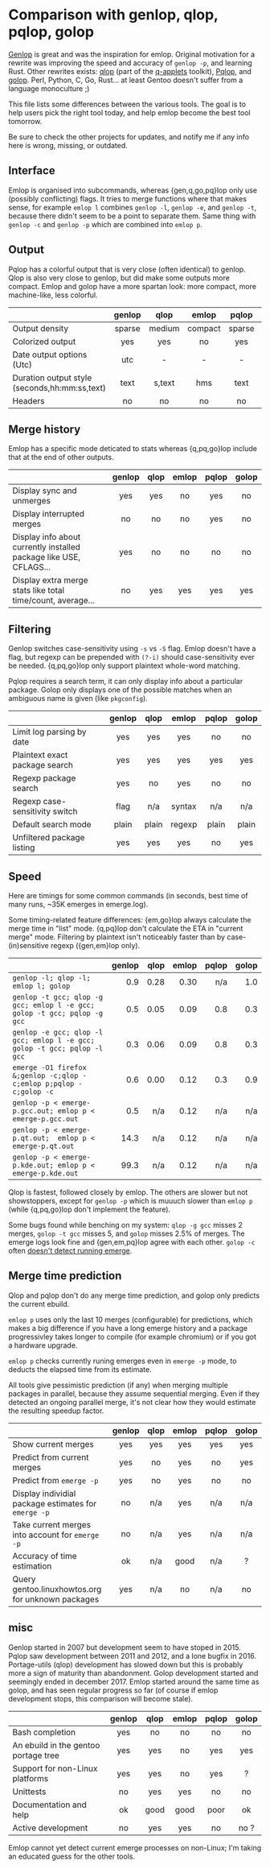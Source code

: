 # Comparison with genlop, qlop, pqlop, golop

[Genlop](https://github.com/gentoo-perl/genlop) is great and was the inspiration for emlop. Original
motivation for a rewrite was improving the speed and accuracy of `genlop -p`, and learning
Rust. Other rewrites exists: [qlop](https://github.com/gentoo/portage-utils) (part of the
[q-applets](https://wiki.gentoo.org/wiki/Q_applets) toolkit),
[Pqlop](https://bitbucket.org/LK4D4/pqlop), and [golop](https://github.com/klausman/golop). Perl,
Python, C, Go, Rust... at least Gentoo doesn't suffer from a language monoculture ;)

This file lists some differences between the various tools. The goal is to help users pick the right
tool today, and help emlop become the best tool tomorrow.

Be sure to check the other projects for updates, and notify me if any info here is wrong, missing,
or outdated.


## Interface

Emlop is organised into subcommands, whereas {gen,q,go,pq}lop only use (possibly conflicting)
flags. It tries to merge functions where that makes sense, for example `emlop l` combines `genlop
-l`, `genlop -e`, and `genlop -t`, because there didn't seem to be a point to separate them. Same
thing with `genlop -c` and `genlop -p` which are combined into `emlop p`.

## Output

Pqlop has a colorful output that is very close (often identical) to genlop. Qlop is also very close
to genlop, but did make some outputs more compact. Emlop and golop have a more spartan look: more
compact, more machine-like, less colorful.

|                                                   | genlop | qlop   | emlop   | pqlop  | golop   |
| :------------------------------------------------ | :----: | :----: | :-----: | :----: | :-----: |
| Output density                                    | sparse | medium | compact | sparse | compact |
| Colorized output                                  | yes    | yes    | no      | yes    | no      |
| Date output options (Utc)                         | utc    | -      | -       | -      | -       |
| Duration output style (seconds,hh:mm:ss,text)     | text   | s,text | hms     | text   | hms     |
| Headers                                           | no     | no     | no      | no     | some    |

## Merge history

Emlop has a specific mode deticated to stats whereas {q,pq,go}lop include that at the end of other
outputs.

|                                                                    | genlop | qlop | emlop | pqlop | golop |
| :----------------------------------------------------------------- | :----: | :--: | :---: | :---: | :---: |
| Display sync and unmerges                                          | yes    | yes  | no    | yes   | no    |
| Display interrupted merges                                         | no     | no   | no    | yes   | no    |
| Display info about currently installed package like USE, CFLAGS... | yes    | no   | no    | no    | no    |
| Display extra merge stats like total time/count, average...        | no     | yes  | yes   | yes   | yes   |

## Filtering

Genlop switches case-sensitivity using `-s` vs `-S` flag. Emlop doesn't have a flag, but regexp can
be prepended with `(?-i)` should case-sensitivity ever be needed. {q,pq,go}lop only support
plaintext whole-word matching.

Pqlop requires a search term, it can only display info about a particular package. Golop only
displays one of the possible matches when an ambiguous name is given (like `pkgconfig`).

|                                                        | genlop | qlop  | emlop  | pqlop | golop |
| :----------------------------------------------------- | :----: | :--:  | :----: | :---: | :---: |
| Limit log parsing by date                              | yes    | yes   | yes    | no    | no    |
| Plaintext exact package search                         | yes    | yes   | yes    | yes   | yes   |
| Regexp package search                                  | yes    | no    | yes    | no    | no    |
| Regexp case-sensitivity switch                         | flag   | n/a   | syntax | n/a   | n/a   |
| Default search mode                                    | plain  | plain | regexp | plain | plain |
| Unfiltered package listing                             | yes    | yes   | yes    | no    | yes   |

## Speed

Here are timings for some common commands (in seconds, best time of many runs, ~35K emerges in
emerge.log).

Some timing-related feature differences: {em,go}lop always calculate the merge time in "list"
mode. {q,pq}lop don't calculate the ETA in "current merge" mode. Filtering by plaintext isn't
noticeably faster than by case-(in)sensitive regexp ({gen,em}lop only).

|                                                                          | genlop | qlop | emlop | pqlop | golop |
| :----------------------------------------------------------------------- | -----: | ---: | ----: | ----: | ----: |
| `genlop -l; qlop -l; emlop l; golop`                                     | 0.9    | 0.28 | 0.30  | n/a   | 1.0   |
| `genlop -t gcc; qlop -g gcc; emlop l -e gcc; golop -t gcc; pqlop -g gcc` | 0.5    | 0.05 | 0.09  | 0.8   | 0.3   |
| `genlop -e gcc; qlop -l gcc; emlop l -e gcc; golop -t gcc; pqlop -l gcc` | 0.3    | 0.06 | 0.09  | 0.8   | 0.3   |
| `emerge -O1 firefox &;genlop -c;qlop -c;emlop p;pqlop -c;golop -c`       | 0.6    | 0.00 | 0.12  | 0.3   | 0.9   |
| `genlop -p < emerge-p.gcc.out; emlop p < emerge-p.gcc.out`               | 0.5    | n/a  | 0.12  | n/a   | n/a   |
| `genlop -p < emerge-p.qt.out;  emlop p < emerge-p.qt.out`                | 14.3   | n/a  | 0.12  | n/a   | n/a   |
| `genlop -p < emerge-p.kde.out; emlop p < emerge-p.kde.out`               | 99.3   | n/a  | 0.12  | n/a   | n/a   |

Qlop is fastest, followed closely by emlop. The others are slower but not showstoppers, except for
`genlop -p` which is muuuch slower than `emlop p` (while {q,pq,go}lop don't implement the feature).

Some bugs found while benching on my system: `qlop -g gcc` misses 2 merges, `golop -t gcc` misses 5,
and `golop` misses 2.5% of merges. The emerge logs look fine and {gen,em,pq}lop agree with each
other. `golop -c` often [doesn't detect running emerge](https://github.com/klausman/golop/issues/1).

## Merge time prediction

Qlop and pqlop don't do any merge time prediction, and golop only predicts the current ebuild.

`emlop p` uses only the last 10 merges (configurable) for predictions, which makes a big difference
if you have a long emerge history and a package progressivley takes longer to compile (for example
chromium) or if you got a hardware upgrade.

`emlop p` checks currently runing emerges even in `emerge -p` mode, to deducts the elapsed time from
its estimate.

All tools give pessimistic prediction (if any) when merging multiple packages in parallel, because
they assume sequential merging. Even if they detected an ongoing parallel merge, it's not clear how
they would estimate the resulting speedup factor.

|                                                          | genlop | qlop | emlop | pqlop | golop |
| :------------------------------------------------------- | :----: | :--: | :---: | :---: | :---: |
| Show current merges                                      | yes    | yes  | yes   | yes   | yes   |
| Predict from current merges                              | yes    | no   | yes   | no    | yes   |
| Predict from `emerge -p`                                 | yes    | no   | yes   | no    | no    |
| Display individial package estimates for `emerge -p`     | no     | n/a  | yes   | n/a   | n/a   |
| Take current merges into account for `emerge -p`         | no     | n/a  | yes   | n/a   | n/a   |
| Accuracy of time estimation                              | ok     | n/a  | good  | n/a   | ?     |
| Query gentoo.linuxhowtos.org for unknown packages        | yes    | n/a  | no    | n/a   | no    |

## misc

Genlop started in 2007 but development seem to have stoped in 2015. Pqlop saw development between
2011 and 2012, and a lone bugfix in 2016. Portage-utils (qlop) development has slowed down but this
is probably more a sign of maturity than abandonment. Golop development started and seemingly ended
in december 2017. Emlop started around the same time as golop, and has seen regular progress so far
(of course if emlop development stops, this comparison will become stale).

|                                                          | genlop | qlop | emlop | pqlop | golop |
| :------------------------------------------------------- | :----: | :--: | :---: | :---: | :---: |
| Bash completion                                          | yes    | no   | no    | no    | no    |
| An ebuild in the gentoo portage tree                     | yes    | yes  | no    | yes   | yes   |
| Support for non-Linux platforms                          | yes    | yes  | no    | yes   | ?     |
| Unittests                                                | no     | yes  | yes   | no    | no    |
| Documentation and help                                   | ok     | good | good  | poor  | ok    |
| Active development                                       | no     | yes  | yes   | no    | no ?  |

Emlop cannot yet detect current emerge processes on non-Linux; I'm taking an educated guess for the
other tools.
